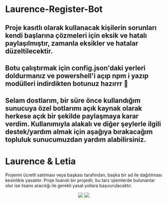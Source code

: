 # Laurence-Register-Bot

## Proje kasıtlı olarak kullanacak kişilerin sorunları kendi başlarına çözmeleri için eksik ve hatalı paylaşılmıştır, zamanla eksikler ve hatalar düzeltilecektir.
## Botu çalıştırmak için config.json'daki yerleri doldurmanız ve powershell'i açıp npm i yazıp modülleri indirdikten botunuz hazırrr 🎉

## Selam dostlarım, bir süre önce kullandığım sunucuya özel botlarımı açık kaynak olarak herkese açık bir şekilde paylaşmaya karar verdim. Kullanımıyla alakalı ve diğer şeylerle ilgili destek/yardım almak için aşağıya bırakacağım topluluk sunucumuzdan yardım alabilirsiniz.

# Laurence & Letia

 Projenin ücretli satılması veya başkası tarafından, başka bir ad ile dağıtılması kesinlikle yasaktır. Proje lisanslı bir projedir, bu tarz işlemlerde bulunanlar olur ise lisans aracılığı ile gerekli yasal yollara başvurulacaktır.
<p align="center">
  <a href="https://discord.gg/Ny79fK57eDT"><img src="https://img.shields.io/badge/Wile%202010%20-1d202b.svg?&style=for-the-badge&logo=discord&logoColor=white"></a>
  <a href="https://discord.com/users/774204008247721984"><img src="https://img.shields.io/badge/Laurence%20-7289DA.svg?&style=for-the-badge&logo=discord&logoColor=white"></a>
</p>
